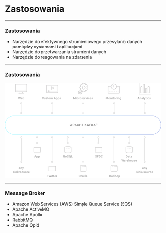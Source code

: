 
# Zastosowania

---
### Zastosowania
* Narzędzie do efektywnego strumieniowego przesyłania danych pomiędzy systemami i aplikacjami 
* Narzędzie do przetwarzania strumieni danych
* Narzędzie do reagowania na zdarzenia



---
<!-- .slide: class="imagecentersize75" -->
### Zastosowania
![](assets/img/use-cases/chart-kafka-infrastructure.png)



---
### Message Broker
* Amazon Web Services (AWS) Simple Queue Service (SQS)
* Apache ActiveMQ
* Apache Apollo
* RabbitMQ
* Apache Qpid
